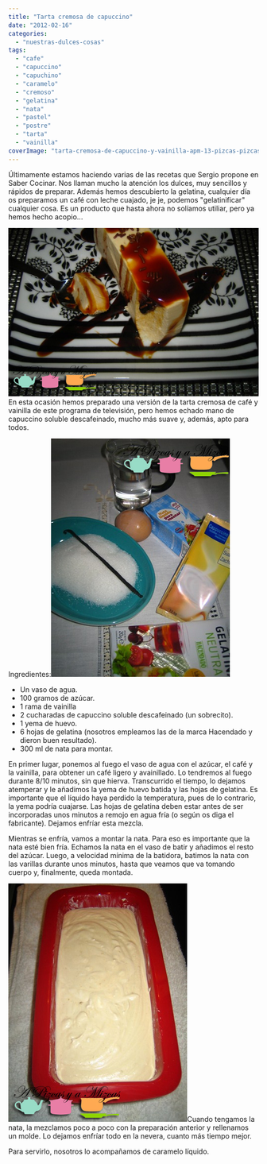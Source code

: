 ```yaml
---
title: "Tarta cremosa de capuccino"
date: "2012-02-16"
categories: 
  - "nuestras-dulces-cosas"
tags: 
  - "cafe"
  - "capuccino"
  - "capuchino"
  - "caramelo"
  - "cremoso"
  - "gelatina"
  - "nata"
  - "pastel"
  - "postre"
  - "tarta"
  - "vainilla"
coverImage: "tarta-cremosa-de-capuccino-y-vainilla-apm-13-pizcas-pizcas.jpg"
---
```


Últimamente estamos haciendo varias de las recetas que Sergio propone en Saber Cocinar. Nos llaman mucho la atención los dulces, muy sencillos y rápidos de preparar. Además hemos descubierto la gelatina, cualquier día os preparamos un café con leche cuajado, je je, podemos "gelatinificar" cualquier cosa. Es un producto que hasta ahora no solíamos utiliar, pero ya hemos hecho acopio...

![](images/tarta-cremosa-de-capuccino-y-vainilla-apm-13-pizcas-pizcas.jpg "tarta cremosa de capuccino y vainilla apm (13) (pizcas) (pizcas)")En esta ocasión hemos preparado una versión de la tarta cremosa de café y vainilla de este programa de televisión, pero hemos echado mano de capuccino soluble descafeinado, mucho más suave y, además, apto para todos.

Ingredientes:![](images/tarta-cremosa-de-capuccino-y-vainilla-apm-2-pizcas-pizcas.jpg "tarta cremosa de capuccino y vainilla apm (2) (pizcas) (pizcas)")

- Un vaso de agua.
- 100 gramos de azúcar.
- 1 rama de vainilla
- 2 cucharadas de capuccino soluble descafeinado (un sobrecito).
- 1 yema de huevo.
- 6 hojas de gelatina (nosotros empleamos las de la marca Hacendado y dieron buen resultado).
- 300 ml de nata para montar.

En primer lugar, ponemos al fuego el vaso de agua con el azúcar, el café y la vainilla, para obtener un café ligero y avainillado. Lo tendremos al fuego durante 8/10 minutos, sin que hierva. Transcurrido el tiempo, lo dejamos atemperar y le añadimos la yema de huevo batida y las hojas de gelatina. Es importante que el líquido haya perdido la temperatura, pues de lo contrario, la yema podría cuajarse. Las hojas de gelatina deben estar antes de ser incorporadas unos minutos a remojo en agua fría (o según os diga el fabricante). Dejamos enfríar esta mezcla.

Mientras se enfría, vamos a montar la nata. Para eso es importante que la nata esté bien fría. Echamos la nata en el vaso de batir y añadimos el resto del azúcar. Luego, a velocidad mínima de la batidora, batimos la nata con las varillas durante unos minutos, hasta que veamos que va tomando cuerpo y, finalmente, queda montada.

![](images/tarta-cremosa-de-capuccino-y-vainilla-apm-4-pizcas-pizcas.jpg "tarta cremosa de capuccino y vainilla apm (4) (pizcas) (pizcas)")Cuando tengamos la nata, la mezclamos poco a poco con la preparación anterior y rellenamos un molde. Lo dejamos enfríar todo en la nevera, cuanto más tiempo mejor.

Para servirlo, nosotros lo acompañamos de caramelo líquido.
